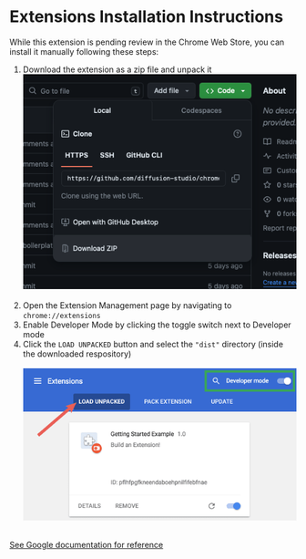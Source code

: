# Extensions Installation Instructions
While this extension is pending review in the Chrome Web Store, you can install it manually following these steps:

1. Download the extension as a zip file and unpack it<br>
![Download as ZIP](/docs/github-download.png)<br><br>
2. Open the Extension Management page by navigating to `chrome://extensions`
3. Enable Developer Mode by clicking the toggle switch next to Developer mode
4. Click the `LOAD UNPACKED` button and select the `"dist"` directory (inside the downloaded respository)<br><br>
![Load Unpacked](/docs/load-extension.png)<br><br>

[See Google documentation for reference](https://developer.chrome.com/docs/extensions/mv2/getstarted)
